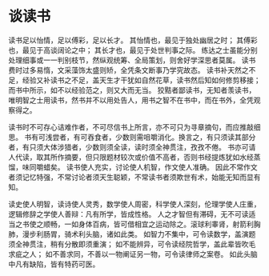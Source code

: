# 谈读书

读书足以怡情，足以傅彩，足以长才。
其怡情也，最见于独处幽居之时；
其傅彩也，最见于高谈阔论之中；
其长才也，最见于处世判事之际。
练达之士虽能分别处理细事或一一判别枝节，然纵观统筹、全局策划，则舍好学深思者莫属。
读书费时过多易惰，文采藻饰太盛则矫，全凭条文断事乃学究故态。
读书补天然之不足，经验又补读书之不足，盖天生才干犹如自然花草，读书然后知如何修剪移接；而书中所示，如不以经验范之，则又大而无当。
狡黠者鄙读书，无知者羡读书，唯明智之士用读书，然书并不以用处告人，用书之智不在书中，而在书外，全凭观察得之。



读书时不可存心诘难作者，不可尽信书上所言，亦不可只为寻章摘句，而应推敲细思。
书有可浅尝者，有可吞食者，少数则需咀嚼消化。换言之，有只须读其部分者，有只须大体涉猎者，少数则须全读，读时须全神贯注，孜孜不倦。
书亦可请人代读，取其所作摘要，但只限题材较次或价值不高者，否则书经提炼犹如水经蒸馏，味同嚼蜡矣。
读书使人充实，讨论使人机智，作文使人准确。
因此不常作文者须记忆特强，不常讨论者须天生聪颖，不常读书者须欺世有术，始能无知而显有知。



读史使人明智，读诗使人灵秀，数学使人周密，科学使人深刻，伦理学使人庄重，逻辑修辞之学使人善辩：凡有所学，皆成性格。
人之才智但有滞碍，无不可读适当之书使之顺畅，一如身体百病，皆可借相宜之运动除之。滚球利睾肾，射箭利胸肺，漫步利肠胃，骑术利头脑，诸如此类。
如智力不集中，可令读数学，盖演题须全神贯注，稍有分散即须重演；
如不能辨异，可令读经院哲学，盖此辈皆吹毛求疵之人；
如不善求同，不善以一物阐证另一物，可令读律师之案卷。
如此头脑中凡有缺陷，皆有特药可医。